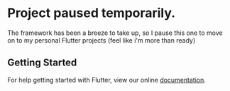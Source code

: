 # Project paused temporarily.

The framework has been a breeze to take up, so I pause this one to move on to my personal Flutter projects (feel like i'm more than ready)

## Getting Started

For help getting started with Flutter, view our online
[documentation](https://flutter.io/).
